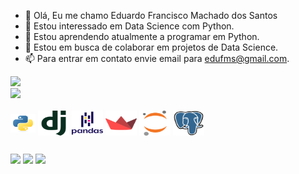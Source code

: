 - 👋 Olá, Eu me chamo Eduardo Francisco Machado dos Santos
- 👀 Estou interessado em Data Science com Python.
- 🌱 Estou aprendendo atualmente a programar em Python.
- 💞️ Estou em busca de colaborar em projetos de Data Science.
- 📫 Para entrar em contato envie email para edufms@gmail.com.

 <div>
 <a href="https://github.com/edufms">
  <img height="180em" src="https://github-readme-stats.vercel.app/api?username=edufms&show_icons=true&theme=dracula&include_all_commits=true&count_private=true"/><br>
  <img height="180em" src="https://github-readme-stats.vercel.app/api/top-langs/?username=edufms&layout=compact&langs_count=7&theme=dracula"/></a>
</div>
<div style="display: inline_block"><br>
  <a href="#"><img align="center" alt="Edu-Python" height="30" width="40" src="https://raw.githubusercontent.com/devicons/devicon/master/icons/python/python-original.svg"></a>
  <a href="#"><img align="center" alt="Edu-Django" height="40" width="50" src="https://raw.githubusercontent.com/devicons/devicon/master/icons/django/django-plain.svg"></a> 
  <a href="#"><img align="center" alt="Edu-Pandas" height="40" width="50" src="https://raw.githubusercontent.com/devicons/devicon/master/icons/pandas/pandas-original-wordmark.svg"></a>
  <a href="#"><img align="center" alt="Edu-Streamlit" height="40" width="50" src="https://raw.githubusercontent.com/devicons/devicon/master/icons/streamlit/streamlit-original.svg"></a>
  <a href="#"><img align="center" alt="Edu-Jupyter" height="40" width="50" src="https://raw.githubusercontent.com/devicons/devicon/master/icons/jupyter/jupyter-original.svg"></a>
  <a href="#"><img align="center" alt="Edu-Postgresql" height="40" width="50" src="https://raw.githubusercontent.com/devicons/devicon/master/icons/postgresql/postgresql-original.svg"></a>
</div>
  
  ##
 
<div> 
  
  <a href="https://www.instagram.com/edufms/" target="_blank"><img src="https://img.shields.io/badge/-Instagram-%23E4405F?style=for-the-badge&logo=instagram&logoColor=white" target="_blank"></a>
  <a href = "mailto:edufms@gmail.com"><img src="https://img.shields.io/badge/-Gmail-%23333?style=for-the-badge&logo=gmail&logoColor=white" target="_blank"></a>
  <a href="https://www.linkedin.com/in/eduardofmsantos/" target="_blank"><img src="https://img.shields.io/badge/-LinkedIn-%230077B5?style=for-the-badge&logo=linkedin&logoColor=white" target="_blank"></a> 
 
</div>


<!---
edufms/edufms is a ✨ special ✨ repository because its `README.md` (this file) appears on your GitHub profile.
You can click the Preview link to take a look at your changes.
--->
